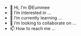 - 👋 Hi, I’m @Eummee
- 👀 I’m interested in ...
- 🌱 I’m currently learning ...
- 💞️ I’m looking to collaborate on ...
- 📫 How to reach me ...

<!---
Eummee/Eummee is a ✨ special ✨ repository because its `README.md` (this file) appears on your GitHub profile.
You can click the Preview link to take a look at your changes.
--->

